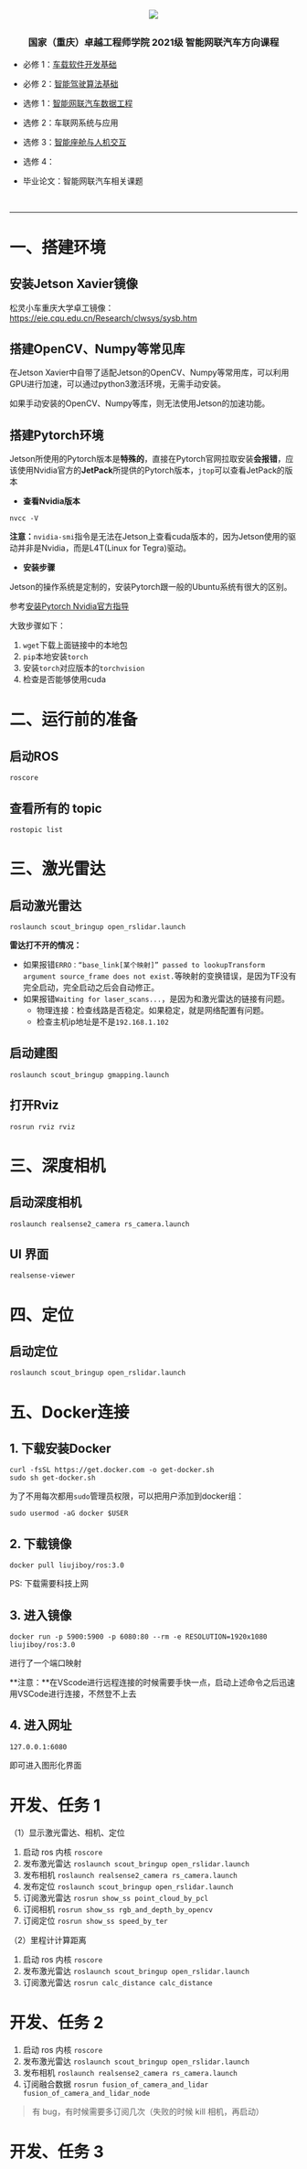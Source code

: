 <h1 align="center">

[![](https://english.cqu.edu.cn/img/logo.png)](https://eie.cqu.edu.cn/)

</h1>

<h3 align="center">

国家（重庆）卓越工程师学院 2021级 智能网联汽车方向课程

</h3>

* 必修 1：[车载软件开发基础](./algorithm/)

* 必修 2：[智能驾驶算法基础](./dev/)

* 选修 1：[智能网联汽车数据工程](./data/)

* 选修 2：车联网系统与应用

* 选修 3：[智能座舱与人机交互](./android/)

* 选修 4：

* 毕业论文：智能网联汽车相关课题

<br>

---

# 一、搭建环境

## 安装Jetson Xavier镜像

松灵小车重庆大学卓工镜像：https://eie.cqu.edu.cn/Research/clwsys/sysb.htm

## 搭建OpenCV、Numpy等常见库

在Jetson Xavier中自带了适配Jetson的OpenCV、Numpy等常用库，可以利用GPU进行加速，可以通过python3激活环境，无需手动安装。

如果手动安装的OpenCV、Numpy等库，则无法使用Jetson的加速功能。

## 搭建Pytorch环境

Jetson所使用的Pytorch版本是**特殊的**，直接在Pytorch官网拉取安装**会报错**，应该使用Nvidia官方的**JetPack**所提供的Pytorch版本，`jtop`可以查看JetPack的版本

- **查看Nvidia版本**

```shell
nvcc -V
```

**注意：**`nvidia-smi`指令是无法在Jetson上查看cuda版本的，因为Jetson使用的驱动并非是Nvidia，而是L4T(Linux for Tegra)驱动。

- **安装步骤**

Jetson的操作系统是定制的，安装Pytorch跟一般的Ubuntu系统有很大的区别。

参考[安装Pytorch Nvidia官方指导](https://forums.developer.nvidia.com/t/pytorch-for-jetson/72048)

大致步骤如下：

1. `wget`下载上面链接中的本地包
2. `pip`本地安装`torch`
3. 安装`torch`对应版本的`torchvision`
4. 检查是否能够使用cuda

# 二、运行前的准备

## 启动ROS

```shell
roscore
```

## 查看所有的 topic

```shell
rostopic list
```

# 三、激光雷达

## 启动激光雷达

```shell
roslaunch scout_bringup open_rslidar.launch
```

**雷达打不开的情况：**

- 如果报错`ERRO：“base_link[某个映射]” passed to lookupTransform argument source_frame does not exist.`等映射的变换错误，是因为TF没有完全启动，完全启动之后会自动修正。
- 如果报错`Waiting for laser_scans...`，是因为和激光雷达的链接有问题。
  - 物理连接：检查线路是否稳定。如果稳定，就是网络配置有问题。
  - 检查主机ip地址是不是`192.168.1.102`

## 启动建图

```shell
roslaunch scout_bringup gmapping.launch
```

## 打开Rviz

```shell
rosrun rviz rviz
```

# 三、深度相机

## 启动深度相机

```shell
roslaunch realsense2_camera rs_camera.launch
```

## UI 界面

```shell
realsense-viewer
```

# 四、定位

## 启动定位

```shell
roslaunch scout_bringup open_rslidar.launch
```

# 五、Docker连接

## 1. 下载安装Docker

```shell
curl -fsSL https://get.docker.com -o get-docker.sh
sudo sh get-docker.sh
```

为了不用每次都用`sudo`管理员权限，可以把用户添加到docker组：

```shell
sudo usermod -aG docker $USER
```

## 2. 下载镜像

```shell
docker pull liujiboy/ros:3.0
```

PS: 下载需要科技上网

## 3. 进入镜像

```shell
docker run -p 5900:5900 -p 6080:80 --rm -e RESOLUTION=1920x1080 liujiboy/ros:3.0
```

进行了一个端口映射

**注意：**在VScode进行远程连接的时候需要手快一点，启动上述命令之后迅速用VSCode进行连接，不然登不上去

## 4. 进入网址

````
127.0.0.1:6080
````

即可进入图形化界面

# 开发、任务 1

（1）显示激光雷达、相机、定位

1. 启动 ros 内核 `roscore`
2. 发布激光雷达 `roslaunch scout_bringup open_rslidar.launch`
3. 发布相机 `roslaunch realsense2_camera rs_camera.launch`
4. 发布定位 `roslaunch scout_bringup open_rslidar.launch`
5. 订阅激光雷达 `rosrun show_ss point_cloud_by_pcl`
6. 订阅相机 `rosrun show_ss rgb_and_depth_by_opencv`
7. 订阅定位 `rosrun show_ss speed_by_ter`

（2）里程计计算距离

1. 启动 ros 内核 `roscore`
2. 发布激光雷达 `roslaunch scout_bringup open_rslidar.launch`
3. 订阅激光雷达 `rosrun calc_distance calc_distance`

# 开发、任务 2

1. 启动 ros 内核 `roscore`
2. 发布激光雷达 `roslaunch scout_bringup open_rslidar.launch`
3. 发布相机 `roslaunch realsense2_camera rs_camera.launch`
4. 订阅融合数据 `rosrun fusion_of_camera_and_lidar fusion_of_camera_and_lidar_node`

> 有 bug，有时候需要多订阅几次（失败的时候 kill 相机，再启动）

# 开发、任务 3